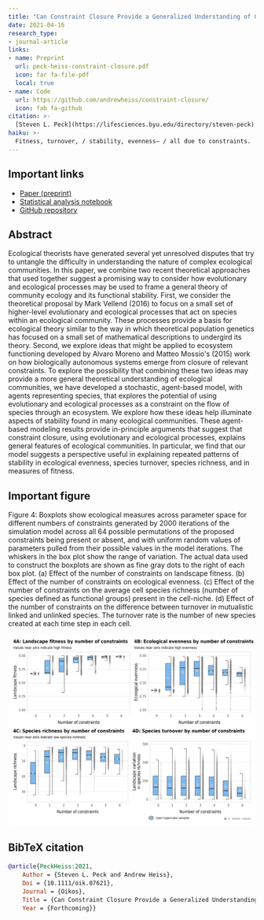 ```yaml
---
title: "Can Constraint Closure Provide a Generalized Understanding of Community Dynamics in Ecosystems?"
date: 2021-04-16
research_type: 
- journal-article
links:
- name: Preprint
  url: peck-heiss-constraint-closure.pdf
  icon: far fa-file-pdf
  local: true
- name: Code
  url: https://github.com/andrewheiss/constraint-closure/
  icon: fab fa-github
citation: >-
  [Steven L. Peck](https://lifesciences.byu.edu/directory/steven-peck) and **Andrew Heiss**, "Can Constraint Closure Provide a Generalized Understanding of Community Dynamics in Ecosystems?” *Oikos* (forthcoming, 2021), doi: [`10.1111/oik.07621`](10.1111/oik.07621)
haiku: >-
  Fitness, turnover, / stability, evenness— / all due to constraints.
---
```


## Important links

- [Paper (preprint)](peck-heiss-constraint-closure.pdf)
- [Statistical analysis notebook](https://stats.andrewheiss.com/constraint-closure/)
- [GitHub repository](https://github.com/andrewheiss/constraint-closure/)

## Abstract

Ecological theorists have generated several yet unresolved disputes that try to untangle the difficulty in understanding the nature of complex ecological communities. In this paper, we combine two recent theoretical approaches that used together suggest a promising way to consider how evolutionary and ecological processes may be used to frame a general theory of community ecology and its functional stability. First, we consider the theoretical proposal by Mark Vellend (2016) to focus on a small set of higher-level evolutionary and ecological processes that act on species within an ecological community. These processes provide a basis for ecological theory similar to the way in which theoretical population genetics has focused on a small set of mathematical descriptions to undergird its theory. Second, we explore ideas that might be applied to ecosystem functioning developed by Alvaro Moreno and Matteo Mossio's (2015) work on how biologically autonomous systems emerge from closure of relevant constraints. To explore the possibility that combining these two ideas may provide a more general theoretical understanding of ecological communities, we have developed a stochastic, agent-based model, with agents representing species, that explores the potential of using evolutionary and ecological processes as a constraint on the flow of species through an ecosystem. We explore how these ideas help illuminate aspects of stability found in many ecological communities. These agent-based modeling results provide in-principle arguments that suggest that constraint closure, using evolutionary and ecological processes, explains general features of ecological communities. In particular, we find that our model suggests a perspective useful in explaining repeated patterns of stability in ecological evenness, species turnover, species richness, and in measures of fitness.


## Important figure

Figure 4: Boxplots show ecological measures across parameter space for different numbers of constraints generated by 2000 iterations of the simulation model across all 64 possible permutations of the proposed constraints being present or absent, and with uniform random values of parameters pulled from their possible values in the model iterations. The whiskers in the box plot show the range of variation. The actual data used to construct the boxplots are shown as fine gray dots to the right of each box plot. (a) Effect of the number of constraints on landscape fitness. (b) Effect of the number of constraints on ecological evenness. (c) Effect of the number of constraints on the average cell species richness (number of species defined as functional groups) present in the cell-niche. (d) Effect of the number of constraints on the difference between turnover in mutualistic linked and unlinked species. The turnover rate is the number of new species created at each time step in each cell.

![Figure 4: Boxplots show ecological measures across parameter space for different numbers of constraints generated by 2000 iterations of the simulation model across all 64 possible permutations of the proposed constraints being present or absent](oikos-21_fig-4.png)


## BibTeX citation

```bibtex
@article{PeckHeiss:2021,
    Author = {Steven L. Peck and Andrew Heiss},
    Doi = {10.1111/oik.07621},
    Journal = {Oikos},
    Title = {Can Constraint Closure Provide a Generalized Understanding of Community Dynamics in Ecosystems?},
    Year = {Forthcoming}}
```
